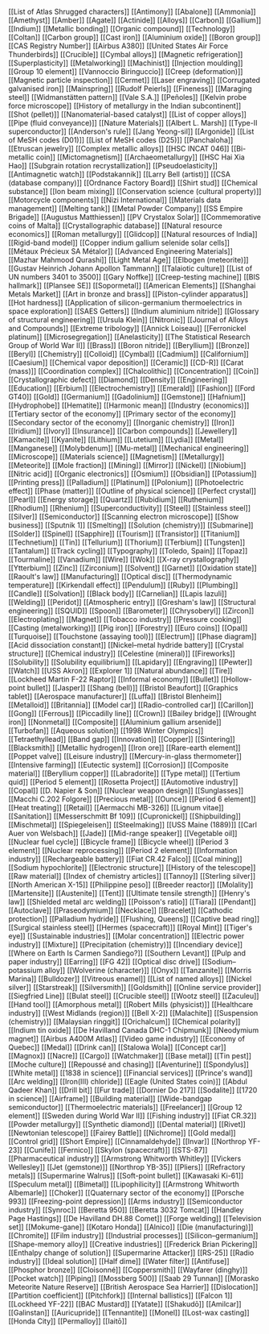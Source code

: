[[List of Atlas Shrugged characters]]
[[Antimony]]
[[Abalone]]
[[Ammonia]]
[[Amethyst]]
[[Amber]]
[[Agate]]
[[Actinide]]
[[Alloys]]
[[Carbon]]
[[Gallium]]
[[Indium]]
[[Metallic bonding]]
[[Organic compound]]
[[Technology]]
[[Coltan]]
[[Carbon group]]
[[Cast iron]]
[[Aluminium oxide]]
[[Boron group]]
[[CAS Registry Number]]
[[Airbus A380]]
[[United States Air Force Thunderbirds]]
[[Crucible]]
[[Cymbal alloys]]
[[Magnetic refrigeration]]
[[Superplasticity]]
[[Metalworking]]
[[Machinist]]
[[Injection moulding]]
[[Group 10 element]]
[[Vannoccio Biringuccio]]
[[Creep (deformation)]]
[[Magnetic particle inspection]]
[[Cermet]]
[[Laser engraving]]
[[Corrugated galvanised iron]]
[[Mainspring]]
[[Rudolf Peierls]]
[[Fineness]]
[[Maraging steel]]
[[Widmanstätten pattern]]
[[Vale S.A.]]
[[Peñoles]]
[[Kelvin probe force microscope]]
[[History of metallurgy in the Indian subcontinent]]
[[Shot (pellet)]]
[[Nanomaterial-based catalyst]]
[[List of copper alloys]]
[[Pipe (fluid conveyance)]]
[[Nature Materials]]
[[Albert L. Marsh]]
[[Type-II superconductor]]
[[Anderson's rule]]
[[Jang Yeong-sil]]
[[Argonide]]
[[List of MeSH codes (D01)]]
[[List of MeSH codes (D25)]]
[[Panchaloha]]
[[Etruscan jewelry]]
[[Complex metallic alloys]]
[[HSC INCAT 046]]
[[Bi-metallic coin]]
[[Mictomagnetism]]
[[Archaeometallurgy]]
[[HSC Hai Xia Hao]]
[[Subgrain rotation recrystallization]]
[[Pseudoelasticity]]
[[Antimagnetic watch]]
[[Podstakannik]]
[[Larry Bell (artist)]]
[[CSA (database company)]]
[[Ordnance Factory Board]]
[[Shirt stud]]
[[Chemical substance]]
[[Ion beam mixing]]
[[Conservation science (cultural property)]]
[[Motorcycle components]]
[[Nizi International]]
[[Materials data management]]
[[Melting tank]]
[[Metal Powder Company]]
[[SS Empire Brigade]]
[[Augustus Matthiessen]]
[[PV Crystalox Solar]]
[[Commemorative coins of Malta]]
[[Crystallographic database]]
[[Natural resource economics]]
[[Roman metallurgy]]
[[Glidcop]]
[[Natural resources of India]]
[[Rigid-band model]]
[[Copper indium gallium selenide solar cells]]
[[Métaux Précieux SA Métalor]]
[[Advanced Engineering Materials]]
[[Mazhar Mahmood Qurashi]]
[[Light Metal Age]]
[[Elbogen (meteorite)]]
[[Gustav Heinrich Johann Apollon Tammann]]
[[Talaiotic culture]]
[[List of UN numbers 3401 to 3500]]
[[Gary Noffke]]
[[Creep-testing machine]]
[[BIS hallmark]]
[[Plansee SE]]
[[Sopormetal]]
[[American Elements]]
[[Shanghai Metals Market]]
[[Art in bronze and brass]]
[[Piston-cylinder apparatus]]
[[Hot hardness]]
[[Application of silicon-germanium thermoelectrics in space exploration]]
[[SAES Getters]]
[[Indium aluminium nitride]]
[[Glossary of structural engineering]]
[[Ursula Klein]]
[[Nitronic]]
[[Journal of Alloys and Compounds]]
[[Extreme tribology]]
[[Annick Loiseau]]
[[Ferronickel platinum]]
[[Microsegregation]]
[[Anelasticity]]
[[The Statistical Research Group of World War II]]
[[Brass]]
[[Boron nitride]]
[[Beryllium]]
[[Bronze]]
[[Beryl]]
[[Chemistry]]
[[Colloid]]
[[Cymbal]]
[[Cadmium]]
[[Californium]]
[[Caesium]]
[[Chemical vapor deposition]]
[[Ceramic]]
[[CD-R]]
[[Carat (mass)]]
[[Coordination complex]]
[[Chalcolithic]]
[[Concentration]]
[[Coin]]
[[Crystallographic defect]]
[[Diamond]]
[[Density]]
[[Engineering]]
[[Education]]
[[Erbium]]
[[Electrochemistry]]
[[Emerald]]
[[Fashion]]
[[Ford GT40]]
[[Gold]]
[[Germanium]]
[[Gadolinium]]
[[Gemstone]]
[[Hafnium]]
[[Hydrophobe]]
[[Hematite]]
[[Harmonic mean]]
[[Industry (economics)]]
[[Tertiary sector of the economy]]
[[Primary sector of the economy]]
[[Secondary sector of the economy]]
[[Inorganic chemistry]]
[[Iron]]
[[Iridium]]
[[Ivory]]
[[Insurance]]
[[Carbon compounds]]
[[Jewellery]]
[[Kamacite]]
[[Kyanite]]
[[Lithium]]
[[Lutetium]]
[[Lydia]]
[[Metal]]
[[Manganese]]
[[Molybdenum]]
[[Mu-metal]]
[[Mechanical engineering]]
[[Microscope]]
[[Materials science]]
[[Magnetism]]
[[Metallurgy]]
[[Meteorite]]
[[Mole fraction]]
[[Mining]]
[[Mirror]]
[[Nickel]]
[[Niobium]]
[[Nitric acid]]
[[Organic electronics]]
[[Osmium]]
[[Obsidian]]
[[Potassium]]
[[Printing press]]
[[Palladium]]
[[Platinum]]
[[Polonium]]
[[Photoelectric effect]]
[[Phase (matter)]]
[[Outline of physical science]]
[[Perfect crystal]]
[[Pearl]]
[[Energy storage]]
[[Quartz]]
[[Rubidium]]
[[Ruthenium]]
[[Rhodium]]
[[Rhenium]]
[[Superconductivity]]
[[Steel]]
[[Stainless steel]]
[[Silver]]
[[Semiconductor]]
[[Scanning electron microscope]]
[[Show business]]
[[Sputnik 1]]
[[Smelting]]
[[Solution (chemistry)]]
[[Submarine]]
[[Solder]]
[[Spinel]]
[[Sapphire]]
[[Tourism]]
[[Transistor]]
[[Titanium]]
[[Technetium]]
[[Tin]]
[[Tellurium]]
[[Thorium]]
[[Terbium]]
[[Tungsten]]
[[Tantalum]]
[[Track cycling]]
[[Typography]]
[[Toledo, Spain]]
[[Topaz]]
[[Tourmaline]]
[[Vanadium]]
[[Wire]]
[[Wok]]
[[X-ray crystallography]]
[[Ytterbium]]
[[Zinc]]
[[Zirconium]]
[[Solvent]]
[[Garnet]]
[[Oxidation state]]
[[Raoult's law]]
[[Manufacturing]]
[[Optical disc]]
[[Thermodynamic temperature]]
[[Kirkendall effect]]
[[Pendulum]]
[[Ruby]]
[[Plumbing]]
[[Candle]]
[[Solvation]]
[[Black body]]
[[Carnelian]]
[[Lapis lazuli]]
[[Welding]]
[[Peridot]]
[[Atmospheric entry]]
[[Gresham's law]]
[[Structural engineering]]
[[SQUID]]
[[Spoon]]
[[Barometer]]
[[Chrysoberyl]]
[[Zircon]]
[[Electroplating]]
[[Magnet]]
[[Tobacco industry]]
[[Pressure cooking]]
[[Casting (metalworking)]]
[[Pig iron]]
[[Forestry]]
[[Euro coins]]
[[Opal]]
[[Turquoise]]
[[Touchstone (assaying tool)]]
[[Electrum]]
[[Phase diagram]]
[[Acid dissociation constant]]
[[Nickel–metal hydride battery]]
[[Crystal structure]]
[[Chemical industry]]
[[Celestine (mineral)]]
[[Fireworks]]
[[Solubility]]
[[Solubility equilibrium]]
[[Lapidary]]
[[Engraving]]
[[Pewter]]
[[Watch]]
[[USS Akron]]
[[Explorer 1]]
[[Natural abundance]]
[[Tire]]
[[Lockheed Martin F-22 Raptor]]
[[Informal economy]]
[[Bullet]]
[[Hollow-point bullet]]
[[Jasper]]
[[Shang (bell)]]
[[Bristol Beaufort]]
[[Graphics tablet]]
[[Aerospace manufacturer]]
[[Luffa]]
[[Bristol Blenheim]]
[[Metalloid]]
[[Britannia]]
[[Model car]]
[[Radio-controlled car]]
[[Carillon]]
[[Gong]]
[[Ferrous]]
[[Piccadilly line]]
[[Crown]]
[[Bailey bridge]]
[[Wrought iron]]
[[Nonmetal]]
[[Composite]]
[[Aluminium gallium arsenide]]
[[Turbofan]]
[[Aqueous solution]]
[[1998 Winter Olympics]]
[[Tetraethyllead]]
[[Band gap]]
[[Innovation]]
[[Copper]]
[[Sintering]]
[[Blacksmith]]
[[Metallic hydrogen]]
[[Iron ore]]
[[Rare-earth element]]
[[Poppet valve]]
[[Leisure industry]]
[[Mercury-in-glass thermometer]]
[[Intensive farming]]
[[Eutectic system]]
[[Corrosion]]
[[Composite material]]
[[Beryllium copper]]
[[Labradorite]]
[[Type metal]]
[[Tertium quid]]
[[Period 5 element]]
[[Rosetta Project]]
[[Automotive industry]]
[[Copal]]
[[D. Napier & Son]]
[[Nuclear weapon design]]
[[Sunglasses]]
[[Macchi C.202 Folgore]]
[[Precious metal]]
[[Ounce]]
[[Period 6 element]]
[[Heat treating]]
[[Retail]]
[[Aermacchi MB-326]]
[[Lignum vitae]]
[[Sanitation]]
[[Messerschmitt Bf 109]]
[[Cupronickel]]
[[Shipbuilding]]
[[Mischmetal]]
[[Spiegeleisen]]
[[Steelmaking]]
[[USS Maine (1889)]]
[[Carl Auer von Welsbach]]
[[Jade]]
[[Mid-range speaker]]
[[Vegetable oil]]
[[Nuclear fuel cycle]]
[[Bicycle frame]]
[[Bicycle wheel]]
[[Period 3 element]]
[[Nuclear reprocessing]]
[[Period 2 element]]
[[Information industry]]
[[Rechargeable battery]]
[[Fiat CR.42 Falco]]
[[Coal mining]]
[[Sodium hypochlorite]]
[[Electronic structure]]
[[History of the telescope]]
[[Raw material]]
[[Index of chemistry articles]]
[[Tannoy]]
[[Sterling silver]]
[[North American X-15]]
[[Philippine peso]]
[[Breeder reactor]]
[[Molality]]
[[Martensite]]
[[Austenite]]
[[Tent]]
[[Ultimate tensile strength]]
[[Henry's law]]
[[Shielded metal arc welding]]
[[Poisson's ratio]]
[[Tiara]]
[[Pendant]]
[[Autoclave]]
[[Praseodymium]]
[[Necklace]]
[[Bracelet]]
[[Cathodic protection]]
[[Palladium hydride]]
[[Flushing, Queens]]
[[Captive bead ring]]
[[Surgical stainless steel]]
[[Hermes (spacecraft)]]
[[Royal Mint]]
[[Tiger's eye]]
[[Sustainable industries]]
[[Molar concentration]]
[[Electric power industry]]
[[Mixture]]
[[Precipitation (chemistry)]]
[[Incendiary device]]
[[Where on Earth Is Carmen Sandiego?]]
[[Southern Levant]]
[[Pulp and paper industry]]
[[Earring]]
[[FG 42]]
[[Optical disc drive]]
[[Sodium–potassium alloy]]
[[Wolverine (character)]]
[[Onyx]]
[[Tanzanite]]
[[Morris Marina]]
[[Bulldozer]]
[[Vitreous enamel]]
[[List of named alloys]]
[[Nickel silver]]
[[Starstreak]]
[[Silversmith]]
[[Goldsmith]]
[[Online service provider]]
[[Siegfried Line]]
[[Bulat steel]]
[[Crucible steel]]
[[Wootz steel]]
[[Zaculeu]]
[[Hand tool]]
[[Amorphous metal]]
[[Robert Mills (physicist)]]
[[Healthcare industry]]
[[West Midlands (region)]]
[[Bell X-2]]
[[Malachite]]
[[Suspension (chemistry)]]
[[Malaysian ringgit]]
[[Orichalcum]]
[[Chemical polarity]]
[[Indium tin oxide]]
[[De Havilland Canada DHC-1 Chipmunk]]
[[Neodymium magnet]]
[[Airbus A400M Atlas]]
[[Video game industry]]
[[Economy of Quebec]]
[[Medal]]
[[Drink can]]
[[Stalowa Wola]]
[[Concept car]]
[[Magnox]]
[[Nacre]]
[[Cargo]]
[[Watchmaker]]
[[Base metal]]
[[Tin pest]]
[[Moche culture]]
[[Repoussé and chasing]]
[[Aventurine]]
[[Spondylus]]
[[White metal]]
[[1838 in science]]
[[Financial services]]
[[Prince's wand]]
[[Arc welding]]
[[Iron(III) chloride]]
[[Eagle (United States coin)]]
[[Abdul Qadeer Khan]]
[[Drill bit]]
[[Fur trade]]
[[Dornier Do 217]]
[[Sodalite]]
[[1720 in science]]
[[Airframe]]
[[Building material]]
[[Wide-bandgap semiconductor]]
[[Thermoelectric materials]]
[[Freelancer]]
[[Group 12 element]]
[[Sweden during World War II]]
[[Fishing industry]]
[[Fiat CR.32]]
[[Powder metallurgy]]
[[Synthetic diamond]]
[[Dental material]]
[[Rivet]]
[[Newtonian telescope]]
[[Fairey Battle]]
[[Nichrome]]
[[Gold medal]]
[[Control grid]]
[[Short Empire]]
[[Cinnamaldehyde]]
[[Invar]]
[[Northrop YF-23]]
[[Cunife]]
[[Fernico]]
[[Skylon (spacecraft)]]
[[STS-87]]
[[Pharmaceutical industry]]
[[Armstrong Whitworth Whitley]]
[[Vickers Wellesley]]
[[Jet (gemstone)]]
[[Northrop YB-35]]
[[Pliers]]
[[Refractory metals]]
[[Supermarine Walrus]]
[[Soft-point bullet]]
[[Kawasaki Ki-61]]
[[Speculum metal]]
[[Bimetal]]
[[Lipophilicity]]
[[Armstrong Whitworth Albemarle]]
[[Choker]]
[[Quaternary sector of the economy]]
[[Porsche 993]]
[[Freezing-point depression]]
[[Arms industry]]
[[Semiconductor industry]]
[[Synroc]]
[[Beretta 950]]
[[Beretta 3032 Tomcat]]
[[Handley Page Hastings]]
[[De Havilland DH.88 Comet]]
[[Forge welding]]
[[Television set]]
[[Mokume-gane]]
[[Kotaro Honda]]
[[Alnico]]
[[Die (manufacturing)]]
[[Chromite]]
[[Film industry]]
[[Industrial processes]]
[[Silicon–germanium]]
[[Shape-memory alloy]]
[[Creative industries]]
[[Frederick Brian Pickering]]
[[Enthalpy change of solution]]
[[Supermarine Attacker]]
[[RS-25]]
[[Radio industry]]
[[Ideal solution]]
[[Half dime]]
[[Water filter]]
[[Antifuse]]
[[Phosphor bronze]]
[[Cloisonné]]
[[Coppersmith]]
[[Wayfarer (dinghy)]]
[[Pocket watch]]
[[Piping]]
[[Mossberg 500]]
[[Saab 29 Tunnan]]
[[Morasko Meteorite Nature Reserve]]
[[British Aerospace Sea Harrier]]
[[Dislocation]]
[[Partition coefficient]]
[[Pitchfork]]
[[Internal ballistics]]
[[Falcon 1]]
[[Lockheed YF-22]]
[[BAC Mustard]]
[[Yatate]]
[[Shakudō]]
[[Amilcar]]
[[Galinstan]]
[[Auricupride]]
[[Tennantite]]
[[Monel]]
[[Lost-wax casting]]
[[Honda City]]
[[Permalloy]]
[[Iaitō]]
